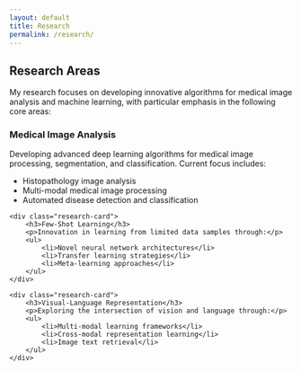 ```yaml
---
layout: default
title: Research
permalink: /research/
---
```


<div class="section research-intro">
    <h2 class="gradient-text">Research Areas</h2>
    <p>My research focuses on developing innovative algorithms for medical image analysis and machine learning, with particular emphasis in the following core areas:</p>
</div>

<div class="research-grid">
    <div class="research-card">
        <h3>Medical Image Analysis</h3>
        <p>Developing advanced deep learning algorithms for medical image processing, segmentation, and classification. Current focus includes:</p>
        <ul>
            <li>Histopathology image analysis</li>
            <li>Multi-modal medical image processing</li>
            <li>Automated disease detection and classification</li>
        </ul>
    </div>

    <div class="research-card">
        <h3>Few-Shot Learning</h3>
        <p>Innovation in learning from limited data samples through:</p>
        <ul>
            <li>Novel neural network architectures</li>
            <li>Transfer learning strategies</li>
            <li>Meta-learning approaches</li>
        </ul>
    </div>

    <div class="research-card">
        <h3>Visual-Language Representation</h3>
        <p>Exploring the intersection of vision and language through:</p>
        <ul>
            <li>Multi-modal learning frameworks</li>
            <li>Cross-modal representation learning</li>
            <li>Image text retrieval</li>
        </ul>
    </div>
</div>